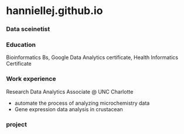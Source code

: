 # hanniellej.github.io
### Data sceinetist
### Education
Bioinformatics Bs, Google Data Analytics certificate, Health Informatics Certificate

### Work experience 
Research Data Analytics Associate @ UNC Charlotte
- automate the process of analyzing microchemistry data
- Gene expression data analysis in crustacean

### project
